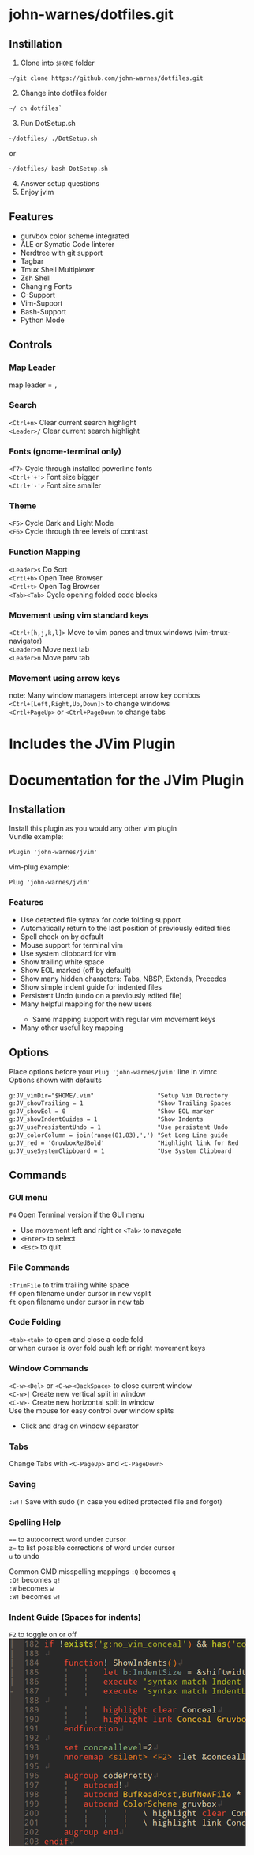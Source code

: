 # john-warnes/dotfiles.git

## Instillation
1. Clone into `$HOME` folder  
```
~/git clone https://github.com/john-warnes/dotfiles.git
```
2. Change into dotfiles folder  
```
~/ ch dotfiles`
```
3. Run DotSetup.sh  
```
~/dotfiles/ ./DotSetup.sh
```
or
```
~/dotfiles/ bash DotSetup.sh
```
4. Answer setup questions  
4. Enjoy jvim

## Features
- gurvbox color scheme integrated
- ALE or Symatic Code linterer
- Nerdtree with git support
- Tagbar 
- Tmux Shell Multiplexer
- Zsh Shell
- Changing Fonts
- C-Support
- Vim-Support
- Bash-Support
- Python Mode

## Controls  
### Map Leader
map leader = `,`  

### Search
`<Ctrl+n>` Clear current search highlight  
`<Leader>/` Clear current search highlight  

### Fonts (gnome-terminal only)
`<F7>` Cycle through installed powerline fonts  
`<Ctrl+'+'>` Font size bigger  
`<Ctrl+'-'>` Font size smaller  

### Theme
`<F5>` Cycle Dark and Light Mode  
`<F6>` Cycle through three levels of contrast  

### Function Mapping
`<Leader>s` Do Sort  
`<Crtl+b>` Open Tree Browser  
`<Crtl+t>` Open Tag Browser  
`<Tab><Tab>` Cycle opening folded code blocks  

### Movement using vim standard keys
`<Ctrl+[h,j,k,l]>` Move to vim panes and tmux windows (vim-tmux-navigator)  
`<Leader>m` Move next tab  
`<Leader>n` Move prev tab  

### Movement using arrow keys
  note: Many window managers intercept arrow key combos  
`<Ctrl+[Left,Right,Up,Down]>` to change windows  
`<Crtl+PageUp>` or `<Ctrl+PageDown` to change tabs  

# Includes the JVim Plugin  
# Documentation for the JVim Plugin  

## Installation
Install this plugin as you would any other vim plugin  
Vundle example:
```
Plugin 'john-warnes/jvim'
```
vim-plug example:
```
Plug 'john-warnes/jvim'
```
### Features
- Use detected file sytnax for code folding support
- Automatically return to the last position of previously edited files
- Spell check on by default
- Mouse support for terminal vim
- Use system clipboard for vim
- Show trailing white space
- Show EOL marked (off by default)
- Show many hidden characters: Tabs, NBSP, Extends, Precedes
- Show simple indent guide for <space> indented files
- Persistent Undo (undo on a previously edited file)
- Many helpful <Arrow Key> mapping for the new users
    - Same mapping support with regular vim movement keys
- Many other useful key mapping

## Options
Place options before your `Plug 'john-warnes/jvim'` line in vimrc  
Options shown with defaults  
```
g:JV_vimDir="$HOME/.vim"                  "Setup Vim Directory
g:JV_showTrailing = 1                     "Show Trailing Spaces
g:JV_showEol = 0                          "Show EOL marker
g:JV_showIndentGuides = 1                 "Show Indents
g:JV_usePresistentUndo = 1                "Use persistent Undo
g:JV_colorColumn = join(range(81,83),',') "Set Long Line guide
g:JV_red = 'GruvboxRedBold'               "Highlight link for Red
g:JV_useSystemClipboard = 1               "Use System Clipboard
```

## Commands

### GUI menu
`F4` Open Terminal version if the GUI menu  
- Use movement left and right or `<Tab>` to navagate  
- `<Enter>` to select  
- `<Esc>` to quit  

### File Commands
`:TrimFile` to trim trailing white space  
`ff` open filename under cursor in new vsplit  
`ft` open filename under cursor in new tab  

### Code Folding
`<tab><tab>` to open and close a code fold  
or when cursor is over fold push left or right movement keys  

### Window Commands
`<C-w><Del>` or `<C-w><BackSpace>` to close current window  
`<C-w>|` Create new vertical split in window  
`<C-w>-` Create new horizontal split in window  
Use the mouse for easy control over window splits  
- Click and drag on window separator  

### Tabs
Change Tabs with `<C-PageUp>` and `<C-PageDown>`

### Saving
`:w!!` Save with sudo (in case you edited protected file and forgot)

### Spelling Help
`==` to autocorrect word under cursor  
`z=` to list possible corrections of word under cursor  
`u`  to undo  

Common CMD misspelling mappings
`:Q` becomes `q`  
`:Q!` becomes `q!`  
`:W` becomes `w`  
`:W!` becomes `w!`  

### Indent Guide (Spaces for indents)
`F2` to toggle on or off  
![Indent Guide Example](/_assets/Indet_Flip.gif "Indent Guides")

